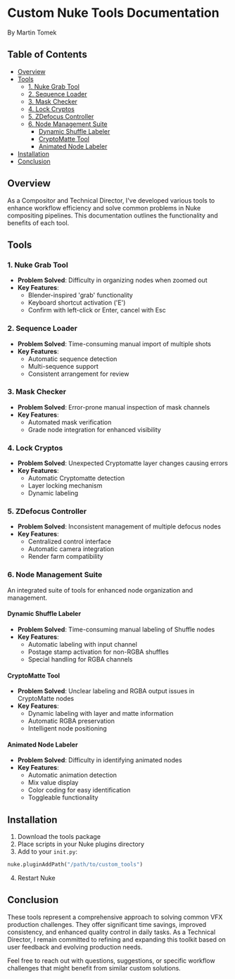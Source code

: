 # Custom Nuke Tools Documentation
By Martin Tomek

## Table of Contents
- [Overview](#overview)
- [Tools](#tools)
  - [1. Nuke Grab Tool](#1-nuke-grab-tool)
  - [2. Sequence Loader](#2-sequence-loader)
  - [3. Mask Checker](#3-mask-checker)
  - [4. Lock Cryptos](#4-lock-cryptos)
  - [5. ZDefocus Controller](#5-zdefocus-controller)
  - [6. Node Management Suite](#6-node-management-suite)
    - [Dynamic Shuffle Labeler](#dynamic-shuffle-labeler)
    - [CryptoMatte Tool](#cryptomatte-tool)
    - [Animated Node Labeler](#animated-node-labeler)
- [Installation](#installation)
- [Conclusion](#conclusion)

## Overview
As a Compositor and Technical Director, I've developed various tools to enhance workflow efficiency and solve common problems in Nuke compositing pipelines. This documentation outlines the functionality and benefits of each tool.

## Tools

### 1. Nuke Grab Tool
- **Problem Solved**: Difficulty in organizing nodes when zoomed out
- **Key Features**:
  - Blender-inspired 'grab' functionality
  - Keyboard shortcut activation ('E')
  - Confirm with left-click or Enter, cancel with Esc

### 2. Sequence Loader
- **Problem Solved**: Time-consuming manual import of multiple shots
- **Key Features**:
  - Automatic sequence detection
  - Multi-sequence support
  - Consistent arrangement for review

### 3. Mask Checker
- **Problem Solved**: Error-prone manual inspection of mask channels
- **Key Features**:
  - Automated mask verification
  - Grade node integration for enhanced visibility

### 4. Lock Cryptos
- **Problem Solved**: Unexpected Cryptomatte layer changes causing errors
- **Key Features**:
  - Automatic Cryptomatte detection
  - Layer locking mechanism
  - Dynamic labeling

### 5. ZDefocus Controller
- **Problem Solved**: Inconsistent management of multiple defocus nodes
- **Key Features**:
  - Centralized control interface
  - Automatic camera integration
  - Render farm compatibility

### 6. Node Management Suite
An integrated suite of tools for enhanced node organization and management.

#### Dynamic Shuffle Labeler
- **Problem Solved**: Time-consuming manual labeling of Shuffle nodes
- **Key Features**:
  - Automatic labeling with input channel
  - Postage stamp activation for non-RGBA shuffles
  - Special handling for RGBA channels

#### CryptoMatte Tool
- **Problem Solved**: Unclear labeling and RGBA output issues in CryptoMatte nodes
- **Key Features**:
  - Dynamic labeling with layer and matte information
  - Automatic RGBA preservation
  - Intelligent node positioning

#### Animated Node Labeler
- **Problem Solved**: Difficulty in identifying animated nodes
- **Key Features**:
  - Automatic animation detection
  - Mix value display
  - Color coding for easy identification
  - Toggleable functionality

## Installation
1. Download the tools package
2. Place scripts in your Nuke plugins directory
3. Add to your `init.py`:
```python
nuke.pluginAddPath("/path/to/custom_tools")
```
4. Restart Nuke

## Conclusion
These tools represent a comprehensive approach to solving common VFX production challenges. They offer significant time savings, improved consistency, and enhanced quality control in daily tasks. As a Technical Director, I remain committed to refining and expanding this toolkit based on user feedback and evolving production needs.

Feel free to reach out with questions, suggestions, or specific workflow challenges that might benefit from similar custom solutions.

